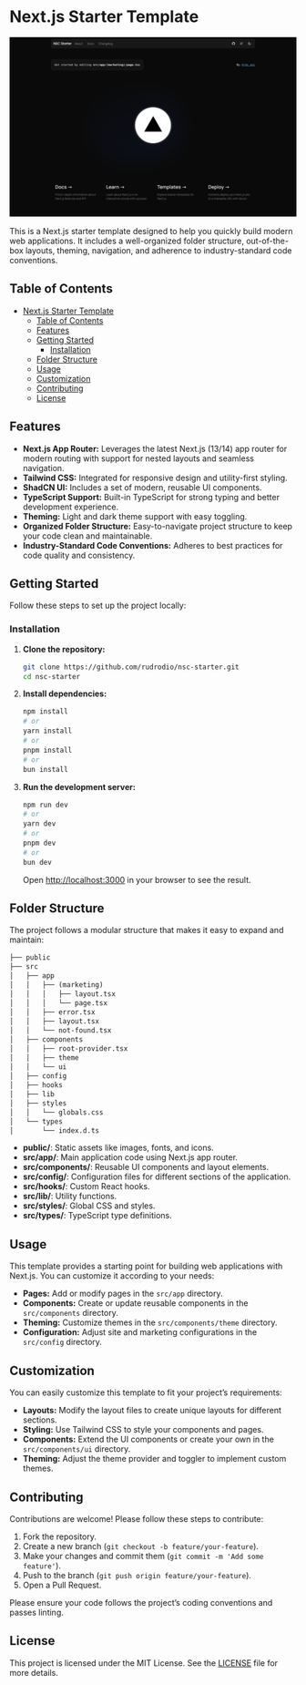 # Next.js Starter Template

![starter](./public/og.png)

This is a Next.js starter template designed to help you quickly build modern web applications. It includes a well-organized folder structure, out-of-the-box layouts, theming, navigation, and adherence to industry-standard code conventions.

## Table of Contents

- [Next.js Starter Template](#nextjs-starter-template)
  - [Table of Contents](#table-of-contents)
  - [Features](#features)
  - [Getting Started](#getting-started)
    - [Installation](#installation)
  - [Folder Structure](#folder-structure)
  - [Usage](#usage)
  - [Customization](#customization)
  - [Contributing](#contributing)
  - [License](#license)

## Features

- **Next.js App Router:** Leverages the latest Next.js (13/14) app router for modern routing with support for nested layouts and seamless navigation.
- **Tailwind CSS:** Integrated for responsive design and utility-first styling.
- **ShadCN UI:** Includes a set of modern, reusable UI components.
- **TypeScript Support:** Built-in TypeScript for strong typing and better development experience.
- **Theming:** Light and dark theme support with easy toggling.
- **Organized Folder Structure:** Easy-to-navigate project structure to keep your code clean and maintainable.
- **Industry-Standard Code Conventions:** Adheres to best practices for code quality and consistency.

## Getting Started

Follow these steps to set up the project locally:

### Installation

1. **Clone the repository:**

   ```bash
   git clone https://github.com/rudrodio/nsc-starter.git
   cd nsc-starter
   ```

2. **Install dependencies:**

   ```bash
   npm install
   # or
   yarn install
   # or
   pnpm install
   # or
   bun install
   ```

3. **Run the development server:**

   ```bash
   npm run dev
   # or
   yarn dev
   # or
   pnpm dev
   # or
   bun dev
   ```

   Open [http://localhost:3000](http://localhost:3000) in your browser to see the result.

## Folder Structure

The project follows a modular structure that makes it easy to expand and maintain:

```
├── public
├── src
│   ├── app
│   │   ├── (marketing)
│   │   │   ├── layout.tsx
│   │   │   └── page.tsx
│   │   ├── error.tsx
│   │   ├── layout.tsx
│   │   └── not-found.tsx
│   ├── components
│   │   ├── root-provider.tsx
│   │   ├── theme
│   │   └── ui
│   ├── config
│   ├── hooks
│   ├── lib
│   ├── styles
│   │   └── globals.css
│   └── types
│       └── index.d.ts
```

- **public/**: Static assets like images, fonts, and icons.
- **src/app/**: Main application code using Next.js app router.
- **src/components/**: Reusable UI components and layout elements.
- **src/config/**: Configuration files for different sections of the application.
- **src/hooks/**: Custom React hooks.
- **src/lib/**: Utility functions.
- **src/styles/**: Global CSS and styles.
- **src/types/**: TypeScript type definitions.

## Usage

This template provides a starting point for building web applications with Next.js. You can customize it according to your needs:

- **Pages:** Add or modify pages in the `src/app` directory.
- **Components:** Create or update reusable components in the `src/components` directory.
- **Theming:** Customize themes in the `src/components/theme` directory.
- **Configuration:** Adjust site and marketing configurations in the `src/config` directory.

## Customization

You can easily customize this template to fit your project’s requirements:

- **Layouts:** Modify the layout files to create unique layouts for different sections.
- **Styling:** Use Tailwind CSS to style your components and pages.
- **Components:** Extend the UI components or create your own in the `src/components/ui` directory.
- **Theming:** Adjust the theme provider and toggler to implement custom themes.

## Contributing

Contributions are welcome! Please follow these steps to contribute:

1. Fork the repository.
2. Create a new branch (`git checkout -b feature/your-feature`).
3. Make your changes and commit them (`git commit -m 'Add some feature'`).
4. Push to the branch (`git push origin feature/your-feature`).
5. Open a Pull Request.

Please ensure your code follows the project’s coding conventions and passes linting.

## License

This project is licensed under the MIT License. See the [LICENSE](./LICENSE.md) file for more details.
